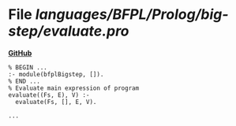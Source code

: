 # File _languages/BFPL/Prolog/big-step/evaluate.pro_
**[GitHub](https://github.com/softlang/yas/blob/master/languages/BFPL/Prolog/big-step/evaluate.pro)**
```
% BEGIN ...
:- module(bfplBigstep, []).
% END ...
% Evaluate main expression of program
evaluate((Fs, E), V) :-
  evaluate(Fs, [], E, V).

...
```
